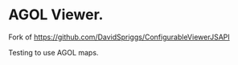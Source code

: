 # AGOL Viewer. 

Fork of 
https://github.com/DavidSpriggs/ConfigurableViewerJSAPI

Testing to use AGOL maps. 


